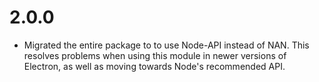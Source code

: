# 2.0.0

- Migrated the entire package to to use Node-API instead of NAN. This resolves problems when using this module in newer versions of Electron, as well as moving towards Node's recommended API.